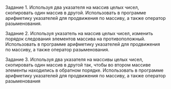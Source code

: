 Задание 1. Используя два указателя на массив целых 
чисел, скопировать один массив в другой. Использовать 
в программе арифметику указателей для продвижения 
по массиву, а также оператор разыменования.


Задание 2. Используя указатель на массив целых чисел, 
изменить порядок следования элементов массива на 
противоположный. 
Использовать в программе арифметику указателей 
для продвижения по массиву, а также оператор разыменования.


Задание 3. Используя два указателя на массивы целых 
чисел, скопировать один массив в другой так, чтобы во 
втором массиве элементы находились в обратном порядке. 
Использовать в программе арифметику указателей 
для продвижения по массиву, а также оператор разыменования
